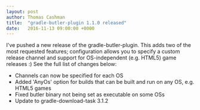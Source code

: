 ```yaml
---
layout: post
author: Thomas Cashman
title:  "gradle-butler-plugin 1.1.0 released"
date:   2016-11-13 09:00:00 +0000
---
```


I've pushed a new release of the gradle-butler-plugin. This adds two of the most requested features; configuration allows you to specify a custom release channel and support for OS-independent (e.g. HTML5) game releases :) See the full list of changes below:

 * Channels can now be specified for each OS
 * Added 'AnyOs' option for builds that can be built and run on any OS, e.g. HTML5 games
 * Fixed butler binary not being set as executable on some OSs
 * Update to gradle-download-task 3.1.2
 <!--more-->